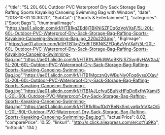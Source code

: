 {
	"title": "5L   20L   60L Outdoor PVC Waterproof Dry Sack Storage Bag Rafting Sports Kayaking Canoeing Swimming Bag with Window",
	"date": "2018-10-31 10:30:20",
	"SubCat": ["Sports & Entertainment"],
	"categories": ["Sport Bags"],
	"thumbnailImage": "https://ae01.alicdn.com/kf/HTB1kgZEd8jTBKNjSZFDq6zVgVXaF/5L-20L-60L-Outdoor-PVC-Waterproof-Dry-Sack-Storage-Bag-Rafting-Sports-Kayaking-Canoeing-Swimming-Bag.jpg_220x220.jpg",
	"BigImage": ["https://ae01.alicdn.com/kf/HTB1kgZEd8jTBKNjSZFDq6zVgVXaF/5L-20L-60L-Outdoor-PVC-Waterproof-Dry-Sack-Storage-Bag-Rafting-Sports-Kayaking-Canoeing-Swimming-Bag.jpg","https://ae01.alicdn.com/kf/HTB1NJ6RdWAoBKNjSZSyq6yHAVXaJ/5L-20L-60L-Outdoor-PVC-Waterproof-Dry-Sack-Storage-Bag-Rafting-Sports-Kayaking-Canoeing-Swimming-Bag.jpg","https://ae01.alicdn.com/kf/HTB1MgcznQyWBuNjy0Fpq6yssXXay/5L-20L-60L-Outdoor-PVC-Waterproof-Dry-Sack-Storage-Bag-Rafting-Sports-Kayaking-Canoeing-Swimming-Bag.jpg","https://ae01.alicdn.com/kf/HTB1AJLcfvuSBuNkHFqDq6xfhVXam/5L-20L-60L-Outdoor-PVC-Waterproof-Dry-Sack-Storage-Bag-Rafting-Sports-Kayaking-Canoeing-Swimming-Bag.jpg","https://ae01.alicdn.com/kf/HTB1kRbufDdYBeNkSmLyq6xfnVXaO/5L-20L-60L-Outdoor-PVC-Waterproof-Dry-Sack-Storage-Bag-Rafting-Sports-Kayaking-Canoeing-Swimming-Bag.jpg"],
	"actualPrice": 8.02,
	"comparePrice": 10.55,
	"linkurl": "http://s.click.aliexpress.com/e/cotYu9Ko",
	"inStock": 134
}
